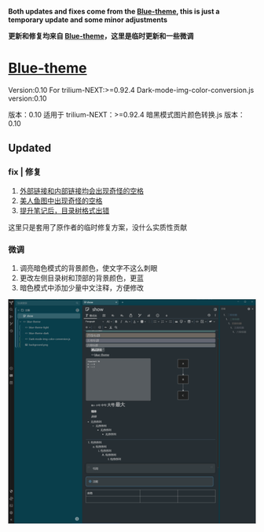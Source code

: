 **Both updates and fixes come from the [Blue-theme](https://github.com/SiriusXT/trilium-theme-blue), this is just a temporary update and some minor adjustments**

**更新和修复均来自 [Blue-theme](https://github.com/SiriusXT/trilium-theme-blue)，这里是临时更新和一些微调**

# [Blue-theme](https://github.com/SiriusXT/trilium-theme-blue)

Version:0.10 For trilium-NEXT:>=0.92.4 Dark-mode-img-color-conversion.js version:0.10

版本：0.10 适用于 trilium-NEXT：>=0.92.4 暗黑模式图片颜色转换.js 版本：0.10

## Updated 

### fix | 修复

1. [外部链接和内部链接均会出现奇怪的空格](https://github.com/SiriusXT/trilium-theme-blue/issues/19)
2. [美人鱼图中出现奇怪的空格](https://github.com/SiriusXT/trilium-theme-blue/issues/20)
3. [提升笔记后，目录树格式出错](https://github.com/SiriusXT/trilium-theme-blue/issues/18)

这里只是套用了原作者的临时修复方案，没什么实质性贡献

### 微调

1. 调亮暗色模式的背景颜色，使文字不这么刺眼
2. 更改左侧目录树和顶部的背景颜色，更蓝
3. 暗色模式中添加少量中文注释，方便修改

![效果展示](./img/show.png)
